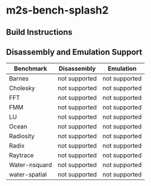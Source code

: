 # m2s-bench-splash2

## Build Instructions

## Disassembly and Emulation Support

| Benchmark          | Disassembly     | Emulation	   |
|--------------------|-----------------|---------------|
| Barnes             | not supported   | not supported |
| Cholesky           | not supported   | not supported |
| FFT                | not supported   | not supported |
| FMM                | not supported   | not supported |
| LU                 | not supported   | not supported |
| Ocean              | not supported   | not supported |
| Radiosity          | not supported   | not supported |
| Radix              | not supported   | not supported |
| Raytrace           | not supported   | not supported |
| Water-nsquard      | not supported   | not supported |
| water-spatial      | not supported   | not supported |
